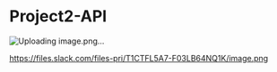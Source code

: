 # Project2-API

![Uploading image.png…]()

https://files.slack.com/files-pri/T1CTFL5A7-F03LB64NQ1K/image.png
